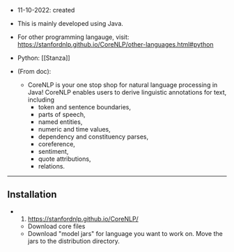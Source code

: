 - 11-10-2022: created

- This is mainly developed using Java. 
- For other programming langauge, visit: https://stanfordnlp.github.io/CoreNLP/other-languages.html#python
- Python: [[Stanza]]

- (From doc): 
	- CoreNLP is your one stop shop for natural language processing in Java! CoreNLP enables users to derive linguistic annotations for text, including 
		- token and sentence boundaries, 
		- parts of speech, 
		- named entities, 
		- numeric and time values, 
		- dependency and constituency parses, 
		- coreference, 
		- sentiment, 
		- quote attributions, 
		- relations. 

---
## Installation
- 1. https://stanfordnlp.github.io/CoreNLP/
	- Download core files
	- Download "model jars" for language you want to work on. Move the jars to the distribution directory.